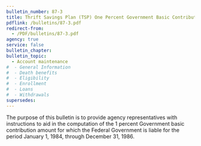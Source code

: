 ```yaml
---
bulletin_number: 87-3
title: Thrift Savings Plan (TSP) One Percent Government Basic Contribution Conversion Computation
pdflink: /bulletins/87-3.pdf
redirect-from:
  - /PDF/bulletins/87-3.pdf
agency: true
service: false
bulletin_chapter:
bulletin_topic:
  - Account maintenance
#  - General Information
#  - Death benefits
#  - Eligibility
#  - Enrollment
#  - Loans
#  - Withdrawals
supersedes:
---
```


The purpose of this bulletin is to provide agency representatives with instructions to aid in the computation of the 1 percent Government basic contribution amount for which the Federal Government is liable for the period January 1, 1984, through December 31, 1986.
